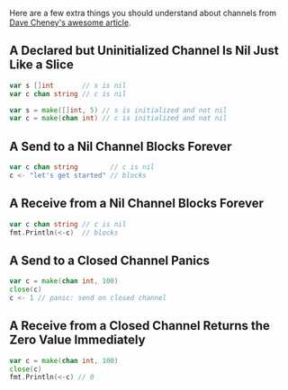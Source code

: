 Here are a few extra things you should understand about channels from [Dave Cheney's awesome article](https://dave.cheney.net/2014/03/19/channel-axioms).

## A Declared but Uninitialized Channel Is Nil Just Like a Slice

```go
var s []int       // s is nil
var c chan string // c is nil

var s = make([]int, 5) // s is initialized and not nil
var c = make(chan int) // c is initialized and not nil
```

## A Send to a Nil Channel Blocks Forever

```go
var c chan string        // c is nil
c <- "let's get started" // blocks
```

## A Receive from a Nil Channel Blocks Forever

```go
var c chan string // c is nil
fmt.Println(<-c)  // blocks
```

## A Send to a Closed Channel Panics

```go
var c = make(chan int, 100)
close(c)
c <- 1 // panic: send on closed channel
```

## A Receive from a Closed Channel Returns the Zero Value Immediately

```go
var c = make(chan int, 100)
close(c)
fmt.Println(<-c) // 0
```